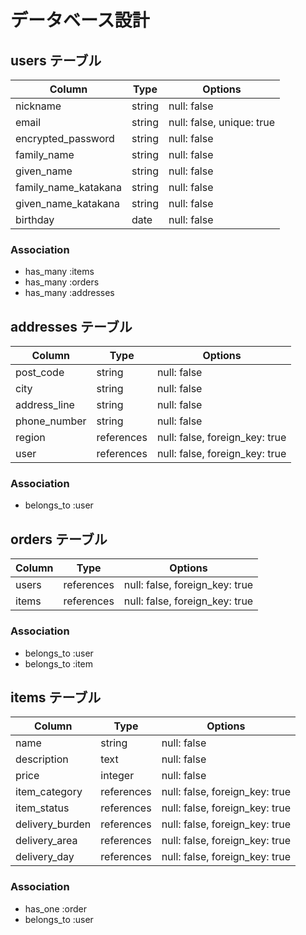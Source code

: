 # データベース設計

## users テーブル

| Column                      | Type   | Options                   |
| --------------------------- | ------ | ------------------------- |
| nickname                    | string | null: false               |
| email                       | string | null: false, unique: true |
| encrypted_password          | string | null: false               |
| family_name                 | string | null: false               |
| given_name                  | string | null: false               |
| family_name_katakana        | string | null: false               |
| given_name_katakana         | string | null: false               |
| birthday                    | date   | null: false               |

### Association

- has_many :items
- has_many :orders
- has_many :addresses

## addresses テーブル

| Column                | Type       | Options                        |
| --------------------- | ---------- | ------------------------------ |
| post_code             | string     | null: false                    |
| city                  | string     | null: false                    |
| address_line          | string     | null: false                    |
| phone_number          | string     | null: false                    |
| region                | references | null: false, foreign_key: true |
| user                  | references | null: false, foreign_key: true |

### Association

- belongs_to :user

## orders テーブル

| Column  | Type       | Options                        |
| ------- | ---------- | ------------------------------ |
| users   | references | null: false, foreign_key: true |
| items   | references | null: false, foreign_key: true |

### Association

- belongs_to :user
- belongs_to :item

## items テーブル

| Column               | Type       | Options                        |
| -------------------- | ---------- | ------------------------------ |
| name                 | string     | null: false                    |
| description          | text       | null: false                    |
| price                | integer    | null: false                    |
| item_category        | references | null: false, foreign_key: true |
| item_status          | references | null: false, foreign_key: true | 
| delivery_burden      | references | null: false, foreign_key: true |
| delivery_area        | references | null: false, foreign_key: true |
| delivery_day         | references | null: false, foreign_key: true |

### Association

- has_one :order
- belongs_to :user